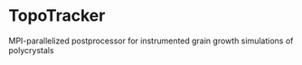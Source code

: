 # TopoTracker
MPI-parallelized postprocessor for instrumented grain growth simulations of polycrystals
